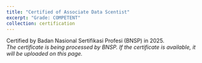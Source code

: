 ```yaml
---
title: "Certified of Associate Data Scentist"
excerpt: "Grade: COMPETENT"
collection: certification
---
```


Certified by Badan Nasional Sertifikasi Profesi (BNSP) in 2025.
<br/>
<i>The certificate is being processed by BNSP. If the certificate is available, it will be uploaded on this page.</i>
